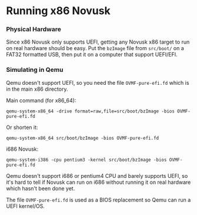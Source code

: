# Running x86 Novusk

### Physical Hardware
Since x86 Novusk only supports UEFI, getting any Novusk x86 target to run on real hardware should be easy. Put the 
``bzImage`` file from ``src/boot/`` on a FAT32 formatted USB, then put it on a computer that support UEFI/EFI.

### Simulating in Qemu
Qemu doesn't support UEFI, so you need the file ``OVMF-pure-efi.fd`` which is in the main x86 directory.

Main command (for x86_64):
```commandline
qemu-system-x86_64 -drive format=raw,file=src/boot/bzImage -bios OVMF-pure-efi.fd
```

Or shorten it:
```commandline
qemu-system-x86_64 src/boot/bzImage -bios OVMF-pure-efi.fd
```

i686 Novusk:
```commandline
qemu-system-i386 -cpu pentium3 -kernel src/boot/bzImage -bios OVMF-pure-efi.fd
```

Qemu doesn't support i686 or pentium4 CPU and barely supports UEFI, so it's hard to tell if Novusk can run on i686
without running it on real hardware which hasn't been done yet.

The file ``OVMF-pure-efi.fd`` is used as a BIOS replacement so Qemu can run a UEFI kernel/OS.
